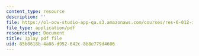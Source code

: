 ```yaml
---
content_type: resource
description: ''
file: https://ol-ocw-studio-app-qa.s3.amazonaws.com/courses/res-6-012-introduction-to-probability-spring-2018/85b0618b4a86d952642c8b8e779d4606_ArfHGPHL8kU.pdf
file_type: application/pdf
resourcetype: Document
title: 3play pdf file
uid: 85b0618b-4a86-d952-642c-8b8e779d4606
---
```

